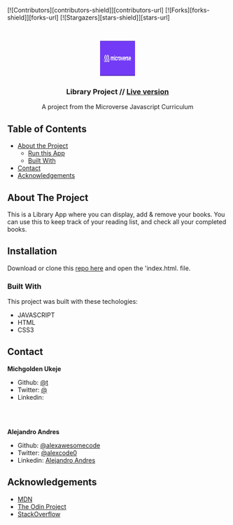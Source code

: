[![Contributors][contributors-shield]][contributors-url]
[![Forks][forks-shield]][forks-url]
[![Stargazers][stars-shield]][stars-url]


<!-- PROJECT LOGO -->
<br />
<p align="center">
  <a href="#">
    <img src="src/img/microverselogo.jpg" alt="Logo" width="80" height="80">
  </a>

  <h3 align="center">Library Project //
  <a href='https://raw.githack.com/mikenath223/Project-Library/index.html'> Live version</a></h3>

  <p align="center">
    A project from the Microverse Javascript Curriculum

</p>

<!-- TABLE OF CONTENTS -->
## Table of Contents

* [About the Project](#about-the-project)
  * [Run this App](#run-this-app)
  * [Built With](#built-with)
* [Contact](#contact)
* [Acknowledgements](#acknowledgements)

<!-- ABOUT THE PROJECT -->
## About The Project

This is a Library App where you can display, add & remove your books. You can use this to keep track of your reading list, and check all your completed books.

<!-- RUN THIS APP -->

## Installation

Download or clone this [repo here](https://github.com/mikenath223/Project-Library) and open the 'index.html. file.

<!-- BUILT WITH-->

### Built With

This project was built with these techologies:

* JAVASCRIPT
* HTML
* CSS3


<!-- CONTACT -->
## Contact

**Michgolden Ukeje**

- Github: [@t](https://github.com/mikenath223)
- Twitter: [@](https://twitter.com/)
- Linkedin: [](https://www.linkedin.com/in/)
<br />
<br />

**Alejandro Andres**

- Github: [@alexawesomecode](https://github.com/alexawesomecode)
- Twitter: [@alexcode0](https://twitter.com/alexcode0)
- Linkedin: [Alejandro Andres](https://www.linkedin.com/in/alejandro-andres-126592191/)


<!-- ACKNOWLEDGEMENTS -->
## Acknowledgements
* [MDN](https://developer.mozilla.org/en-US/docs/Web/JavaScript)
* [The Odin Project](https://www.theodinproject.com/)
* [StackOverflow](https://www.stackoverflow.com)

